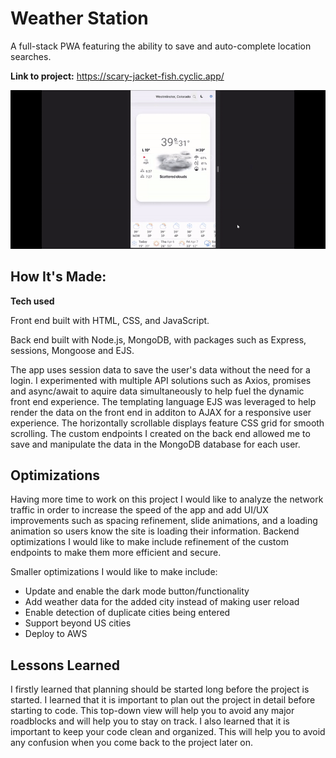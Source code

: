 # Weather Station
A full-stack PWA featuring the ability to save and auto-complete location searches.

**Link to project:** https://scary-jacket-fish.cyclic.app/

![](images/weatherpreview.gif)


## How It's Made:

**Tech used** 

Front end built with HTML, CSS, and JavaScript. 

Back end built with Node.js, MongoDB, with packages such as Express, sessions, Mongoose and EJS.

The app uses session data to save the user's data without the need for a login. I experimented with multiple API solutions such as Axios, promises and async/await to aquire data simultaneously to help fuel the dynamic front end experience. The templating language EJS was leveraged to help render the data on the front end in additon to AJAX for a responsive user experience. The horizontally scrollable displays feature CSS grid for smooth scrolling. The custom endpoints I created on the back end allowed me to save and manipulate the data in the MongoDB database for each user.

## Optimizations

Having more time to work on this project I would like to analyze the network traffic in order to increase the speed of the app and add UI/UX improvements such as spacing refinement, slide animations, and a loading animation so users know the site is loading their information. Backend optimizations I would like to make include refinement of the custom endpoints to make them more efficient and secure.

Smaller optimizations I would like to make include:
- Update and enable the dark mode button/functionality
- Add weather data for the added city instead of making user reload
- Enable detection of duplicate cities being entered
- Support beyond US cities
- Deploy to AWS

## Lessons Learned

I firstly learned that planning should be started long before the project is started. I learned that it is important to plan out the project in detail before starting to code. This top-down view will help you to avoid any major roadblocks and will help you to stay on track. I also learned that it is important to keep your code clean and organized. This will help you to avoid any confusion when you come back to the project later on.
